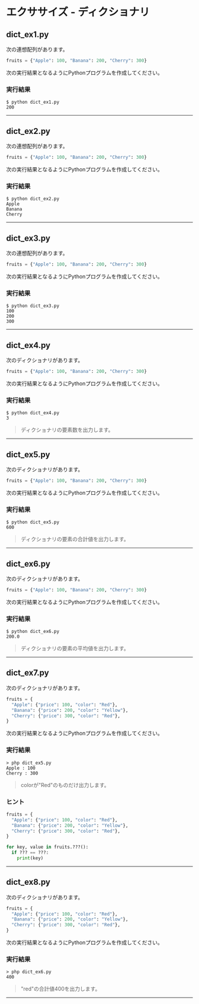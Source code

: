 # エクササイズ - ディクショナリ

## dict_ex1.py

次の連想配列があります。

```python
fruits = {"Apple": 100, "Banana": 200, "Cherry": 300}
```

次の実行結果となるようにPythonプログラムを作成してください。

### 実行結果

```
$ python dict_ex1.py
200
```

---

## dict_ex2.py

次の連想配列があります。

```python
fruits = {"Apple": 100, "Banana": 200, "Cherry": 300}
```

次の実行結果となるようにPythonプログラムを作成してください。

### 実行結果

```
$ python dict_ex2.py
Apple
Banana
Cherry
```

---

## dict_ex3.py

次の連想配列があります。

```python
fruits = {"Apple": 100, "Banana": 200, "Cherry": 300}
```

次の実行結果となるようにPythonプログラムを作成してください。

### 実行結果

```
$ python dict_ex3.py
100
200
300
```

---

## dict_ex4.py

次のディクショナリがあります。

```python
fruits = {"Apple": 100, "Banana": 200, "Cherry": 300}
```

次の実行結果となるようにPythonプログラムを作成してください。

### 実行結果

```
$ python dict_ex4.py
3
```

> ディクショナリの要素数を出力します。

---


## dict_ex5.py

次のディクショナリがあります。

```python
fruits = {"Apple": 100, "Banana": 200, "Cherry": 300}
```

次の実行結果となるようにPythonプログラムを作成してください。

### 実行結果

```
$ python dict_ex5.py
600
```

> ディクショナリの要素の合計値を出力します。

---


## dict_ex6.py

次のディクショナリがあります。

```python
fruits = {"Apple": 100, "Banana": 200, "Cherry": 300}
```

次の実行結果となるようにPythonプログラムを作成してください。

### 実行結果

```
$ python dict_ex6.py
200.0
```

> ディクショナリの要素の平均値を出力します。

---


## dict_ex7.py

次のディクショナリがあります。

```python
fruits = {
  "Apple": {"price": 100, "color": "Red"},
  "Banana": {"price": 200, "color": "Yellow"},
  "Cherry": {"price": 300, "color": "Red"},
}
```

次の実行結果となるようにPythonプログラムを作成してください。

### 実行結果

```
> php dict_ex5.py
Apple : 100
Cherry : 300
```

> colorが"Red"のものだけ出力します。

### ヒント

```python
fruits = {
  "Apple": {"price": 100, "color": "Red"},
  "Banana": {"price": 200, "color": "Yellow"},
  "Cherry": {"price": 300, "color": "Red"},
}

for key, value in fruits.???():
  if ??? == ???:
    print(key)

```

---


## dict_ex8.py

次のディクショナリがあります。

```python
fruits = {
  "Apple": {"price": 100, "color": "Red"},
  "Banana": {"price": 200, "color": "Yellow"},
  "Cherry": {"price": 300, "color": "Red"},
}
```

次の実行結果となるようにPythonプログラムを作成してください。

### 実行結果

```
> php dict_ex6.py
400
```

> "red"の合計値400を出力します。

---

